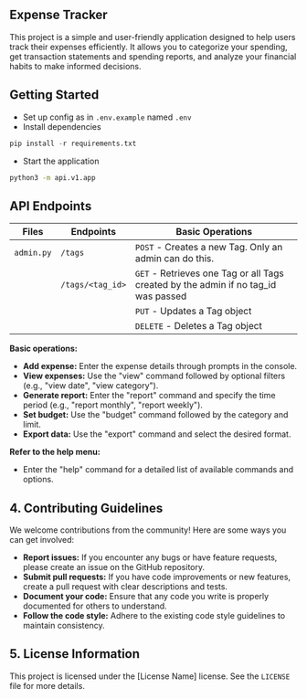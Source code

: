 ## **Expense Tracker**

This project is a simple and user-friendly application designed to help users track their expenses efficiently.  It allows you to categorize your spending, get transaction statements and spending reports, and analyze your financial habits to make informed decisions.

## Getting Started

* Set up config as in `.env.example` named `.env`
* Install dependencies 
```python
pip install -r requirements.txt
```
* Start the application
```cmd
python3 -m api.v1.app
```

## API Endpoints

| Files | Endpoints | Basic Operations |
| ----- | ----- | ------ |
| `admin.py` | `/tags` | `POST` - Creates a new Tag. Only an admin can do this.
| | `/tags/<tag_id>` | `GET` - Retrieves one Tag or all Tags created by the admin if no tag_id was passed |
| | | `PUT` - Updates a Tag object |
| | | `DELETE` - Deletes a Tag object |



**Basic operations:**

* **Add expense:**  Enter the expense details through prompts in the console.
* **View expenses:**  Use the "view" command followed by optional filters (e.g., "view date", "view category").
* **Generate report:**  Enter the "report" command and specify the time period (e.g., "report monthly", "report weekly").
* **Set budget:**  Use the "budget" command followed by the category and limit.
* **Export data:**  Use the "export" command and select the desired format.

**Refer to the help menu:**

* Enter the "help" command for a detailed list of available commands and options.

## 4. Contributing Guidelines

We welcome contributions from the community! Here are some ways you can get involved:

* **Report issues:**  If you encounter any bugs or have feature requests, please create an issue on the GitHub repository.
* **Submit pull requests:**  If you have code improvements or new features, create a pull request with clear descriptions and tests.
* **Document your code:**  Ensure that any code you write is properly documented for others to understand.
* **Follow the code style:**  Adhere to the existing code style guidelines to maintain consistency.

## 5. License Information

This project is licensed under the [License Name] license. See the `LICENSE` file for more details.


